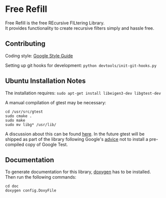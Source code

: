 # Free Refill

Free Refill is the free REcursive FILtering Library.  
It provides functionality to create recursive filters simply and hassle free.

## Contributing

Coding style: [Google Style Guide](https://google.github.io/styleguide/cppguide.html)

Setting up git hooks for development:
`python devtools/init-git-hooks.py`

## Ubuntu Installation Notes

The installation requires:
`sudo apt-get install libeigen3-dev libgtest-dev`

A manual compilation of gtest may be necessary:

```shell
cd /usr/src/gtest
sudo cmake .
sudo make
sudo mv libg* /usr/lib/
```

A discussion about this can be found [here](https://askubuntu.com/questions/145887/why-no-library-files-installed-for-google-test/14591). In the future gtest will be shipped as part of the library following Google's [advice](https://github.com/google/googletest/blob/master/googletest/docs/FAQ.md) not to install a pre-compiled copy of Google Test.

## Documentation

To generate documentation for this library, [doxygen](http://www.doxygen.org/) has to be installed. Then run the following commands:

```shell
cd doc
doxygen config.DoxyFile
```
